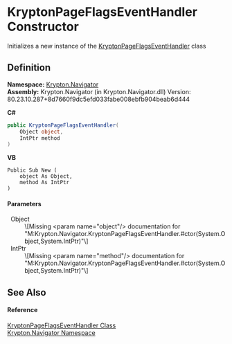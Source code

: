 # KryptonPageFlagsEventHandler Constructor


Initializes a new instance of the <a href="0cf460b1-62b0-ec43-e94b-0ad68e58f357.md">KryptonPageFlagsEventHandler</a> class



## Definition
**Namespace:** <a href="a21ac074-d119-3dc6-bd1c-d3a12c0128bc.md">Krypton.Navigator</a>  
**Assembly:** Krypton.Navigator (in Krypton.Navigator.dll) Version: 80.23.10.287+8d7660f9dc5efd033fabe008ebfb904beab6d444

**C#**
``` C#
public KryptonPageFlagsEventHandler(
	Object object,
	IntPtr method
)
```
**VB**
``` VB
Public Sub New ( 
	object As Object,
	method As IntPtr
)
```



#### Parameters
<dl><dt>  Object</dt><dd>\[Missing &lt;param name="object"/&gt; documentation for "M:Krypton.Navigator.KryptonPageFlagsEventHandler.#ctor(System.Object,System.IntPtr)"\]</dd><dt>  IntPtr</dt><dd>\[Missing &lt;param name="method"/&gt; documentation for "M:Krypton.Navigator.KryptonPageFlagsEventHandler.#ctor(System.Object,System.IntPtr)"\]</dd></dl>

## See Also


#### Reference
<a href="0cf460b1-62b0-ec43-e94b-0ad68e58f357.md">KryptonPageFlagsEventHandler Class</a>  
<a href="a21ac074-d119-3dc6-bd1c-d3a12c0128bc.md">Krypton.Navigator Namespace</a>  
